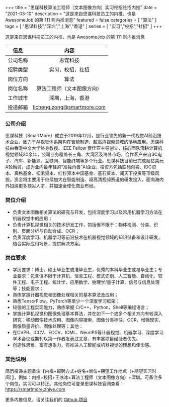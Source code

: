 +++
title = "思谋科技算法工程师（文本图像方向）实习校招社招内推"
date = "2021-03-10"
description = "这是来自思谋科技员工的内推，也是 AwesomeJob 的第 111 则内推消息"
featured = false
categories = [
    "算法"
]
tags = [
    "思谋科技","深圳","上海","香港"
]
series = [
    "实习","校招","社招"
]
+++

这是来自思谋科技员工的内推，也是 AwesomeJob 的第 111 则内推消息
<!--more-->

| 信息 | 内容 |
| :-----:| :----: |
| 公司名称 | 思谋科技 |
| 招聘类型 | 实习，校招，社招 |
| 岗位方向 | 算法 |
| 岗位名称 | 算法工程师（文本图像方向） |
| 工作城市 | 深圳，上海，香港 |
| 投递邮箱 | licheng.zong@smartmore.com |

### 公司介绍

思谋科技（SmartMore）成立于2019年12月，是行业领先的新一代视觉AI前沿技术企业，致力于AI视觉体系架构在智能制造、超高清视频领域的落地应用。思谋科技由香港中文大学终身教授、IEEE Fellow 贾佳亚主导创立，核心团队深耕计算机视觉领域20余年，公司业务覆盖长三角、大湾区及海外市场，合作客户来自3C电子、汽车、新能源、互联网、智能终端等多个行业。思谋科技目前已完成超亿美元A轮融资，成为业内最年轻的“准独角兽”AI企业，投资方包括联想创投、IDG资本、真格基金、松禾资本、红杉资本中国基金、基石资本、闻天下投资等顶级风投。资金将主要用于继续加大在智能制造、超高清视频赛道的研发投入，面向海内外招纳更多顶尖人才，并加速全球化商业布局。

### 岗位介绍

- 负责文本图像相关算法的研究与开发，包括深度学习以及常用机器学习方法在机器视觉中的应用；
- 负责计算机视觉相关的技术研发工作，包括但不限于：物体检测、分类、识别、页面分析与自动合成、OCR；
- 负责深度学习、机器学习等前沿技术在机器视觉领域的知识储备和设计研发，结合实际应用场景，提供解决方案。

### 岗位要求

- 学历要求：博士、硕士毕业生或准毕业生，优秀的本科毕业生或准毕业生；专业要求：包含但不限于计算机、信息工程、模式识别、人工智能、自动化、软件工程、电子工程、统计学、应用数学、物理学/量子计算、信号与信息处理等；技能要求：
-  熟练掌握计器视觉和图像处理相关的基本算法及应用；
-  熟悉TensorFlow，PyTorch等至少一个深度学习框架；
-  较强的工程实现能力，熟练掌握 C/C++，Python，Shell等编程语言；
-  掌握计算机视觉和图像处理基本算法，并在如下一个或多个相关方向有较深入研究：移动图像技术应用、图像内容搜索、图像分类标注、OCR、增强现实、图像质量评价、图像处理等；其他：
-  在CVPR、ICCV、ECCV、ICML、NeurIPS等计器视觉、机器学习、深度学习学术会议或期刊以第一作者发表过文章、有丰富项目经验者优先。
-  创造性思维，富有想象力，有推进人工智能或机器视觉的理想和使命感。

### 其他说明

简历投递主题备注【内推+招聘方式+姓名+岗位+期望工作地点（+期望实习时间）】，例如：内推+校招+王冰冰+算法工程师（文本图像方向）+深圳。可备注多个岗位，实习可以转正。其他岗位可登录思谋科技官网查看：https://smartmore.zhiye.com

更多内推信息，请关注我们的 [Github 项目](https://github.com/Dikea/AwesomeJob)

